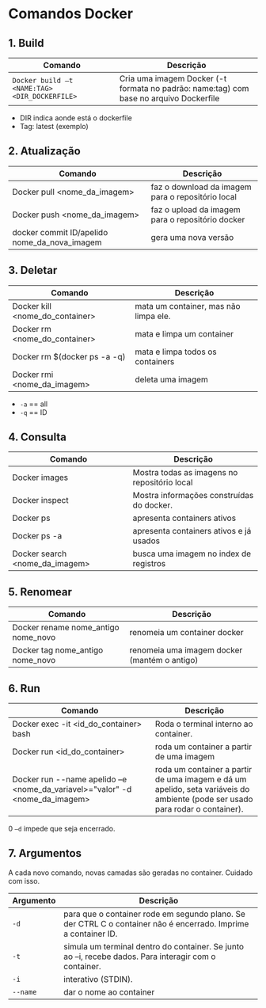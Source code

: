 # Comandos Docker

## 1. Build 

| Comando | Descrição |
|--|--|
| `Docker build –t <NAME:TAG> <DIR_DOCKERFILE>` | Cria uma imagem Docker (-t formata no padrão: name:tag) com base no arquivo Dockerfile   |

* DIR indica aonde está o dockerfile 
* Tag: latest (exemplo) 

## 2. Atualização 

| Comando  |  Descrição |
|--|--|
| Docker pull <nome_da_imagem> |faz o download da imagem para o repositório local|
| Docker push <nome_da_imagem>| faz o upload da imagem para o repositório docker |
|docker commit ID/apelido nome_da_nova_imagem |  gera uma nova versão|

## 3. Deletar 

| Comando  |  Descrição |
|--|--|
|Docker kill <nome_do_container> |mata um container, mas não limpa ele.  |
|Docker rm <nome_do_container>|mata e limpa um container| 
|Docker rm $(docker ps -a -q)| mata e limpa todos os containers | 
|Docker rmi <nome_da_imagem>| deleta uma imagem | 
* `-a` == all 
* `-q` == ID

## 4. Consulta 

| Comando  |  Descrição |
|--|--|
|Docker images |Mostra todas as imagens no repositório local |
|Docker inspect |  Mostra informações construídas do docker.  |
|Docker ps|apresenta containers ativos  |
|Docker ps -a|apresenta containers ativos e já usados |
|Docker search <nome_da_imagem>|busca uma imagem no index de registros|

## 5. Renomear 

| Comando  |  Descrição |
|--|--|
|Docker rename nome_antigo nome_novo | renomeia um container docker  |
|Docker tag nome_antigo nome_novo |  renomeia uma imagem docker (mantém o antigo) |

## 6. Run 

| Comando  |  Descrição |
|--|--|
|Docker exec -it <id_do_container> bash | Roda o terminal interno ao container.  |
|Docker run <id_do_container> | roda um container a partir de uma imagem  |
|Docker run --name apelido –e <nome_da_variavel>="valor" -d <nome_da_imagem> | roda um container a partir de uma imagem e dá um apelido, seta variáveis do ambiente (pode ser usado para rodar o container). |

0 `–d` impede que seja encerrado.  

## 7. Argumentos 

A cada novo comando, novas camadas são geradas no container. Cuidado com isso. 

| Argumento  |  Descrição |
|--|--|
|`-d` | para que o container rode em segundo plano. Se der CTRL C o container não é encerrado. Imprime a container ID.|
|`-t`| simula um terminal dentro do container. Se junto ao –i, recebe dados. Para interagir com o container.  |
|`-i`| interativo (STDIN).|
|`--name` | dar o nome ao container|

